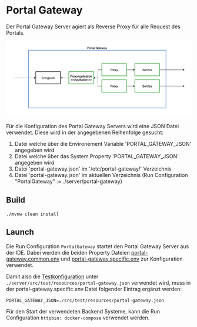 # Portal Gateway

Der Portal Gateway Server agiert als Reverse Proxy für alle Request des Portals.

![PortalGateway](.docs/PortalGateway.png)

Für die Konfiguration des Portal Gateway Servers wird eine JSON Datei verwendet. Diese wird in der angegebenen Reihenfolge gesucht:

1. Datei welche über die Environement Variable 'PORTAL_GATEWAY_JSON' angegeben wird
2. Datei welche über das System Property 'PORTAL_GATEWAY_JSON' angegeben wird
3. Datei 'portal-gateway.json' im '/etc/portal-gateway/' Verzeichnis
4. Datei 'portal-gateway.json' im aktuellen Verzeichnis (Run Configuration "PortalGateway" := ./server/portal-gateway)


## Build

```shell
./mvnw clean install
```

## Launch

Die Run Configuration `PortalGateway` startet den Portal Gateway Server aus der IDE. Dabei werden die beiden Property Dateien [portal-gateway.common.env](./docker-compose/src/main/resources/portal-gateway.common.env) und [portal-gateway.specific.env](./docker-compose/src/main/resources/portal-gateway.specific.env) zur Konfiguration verwendet.

Damit also die [Testkonfiguration](./server/src/test/resources/portal-gateway.json) unter `./server/src/test/resources/portal-gateway.json` verwendet wird, muss in der portal-gateway.specific.env Datei folgender Eintrag ergänzt werden:

```dotenv
PORTAL_GATEWAY_JSON=./src/test/resources/portal-gateway.json
```

Für den Start der verwendeten Backend Systeme, kann die Run Configuration `httpbin: docker-compose` verwendet werden.